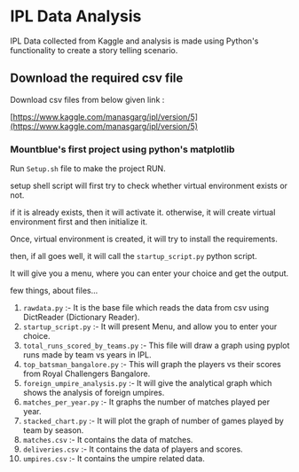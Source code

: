 # IPL Data Analysis

IPL Data collected from Kaggle and analysis is made using Python's functionality to create a story telling scenario.

## Download the required csv file 

Download csv files from below given link :

[https://www.kaggle.com/manasgarg/ipl/version/5](https://www.kaggle.com/manasgarg/ipl/version/5)

### Mountblue's first project using python's matplotlib

Run `Setup.sh` file to make the project RUN.

setup shell script will first try to check whether virtual environment exists or not.

if it is already exists, then it will activate it.
otherwise, it will create virtual environment first and then initialize it.

Once, virtual environment is created, it will try to install the requirements.

then, if all goes well, it will call the `startup_script.py` python script.

It will give you a menu, where you can enter your choice and get the output.

few things, about files...

1) `rawdata.py` :-  It is the base file which reads the data from csv using DictReader (Dictionary Reader).
2) `startup_script.py` :- It will present Menu, and allow you to enter your choice.
3) `total_runs_scored_by_teams.py` :- This file will draw a graph using pyplot runs made by team vs years in IPL.
4) `top_batsman_bangalore.py` :- This will graph the players vs their scores from Royal Challengers Bangalore.
5) `foreign_umpire_analysis.py` :- It will give the analytical graph which shows the analysis of foreign umpires.
6) `matches_per_year.py` :- It graphs the number of matches played per year.
7) `stacked_chart.py` :- It will plot the graph of number of games played by team by season.
8) `matches.csv` :- It contains the data of matches.
9) `deliveries.csv` :- It contains the data of players and scores.
10) `umpires.csv` :- It contains the umpire related data.